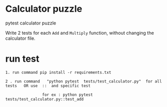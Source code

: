 # Calculator puzzle
pytest calculator puzzle 

Write 2 tests for each `Add` and `Multiply` function, without changing the calculator file.



# run test 

    1. run command pip install -r requirements.txt 

    2 . run command   "python pytest  tests/test_calculator.py"  for all tests   OR use  ::  and specific test  

                    for ex : python pytest tests/test_calculator.py::test_add 
